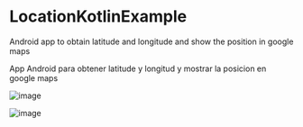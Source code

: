 # LocationKotlinExample

Android app to obtain latitude and longitude and show the position in google maps

App Android para obtener latitude y longitud y mostrar la posicion en google maps

![image](https://user-images.githubusercontent.com/60962053/125186804-0eb4d780-e1f2-11eb-8d54-71837cef4463.png)

![image](https://user-images.githubusercontent.com/60962053/125186936-afa39280-e1f2-11eb-9d56-f6711eb7aa88.png)
